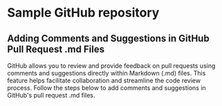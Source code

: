 # Sample GitHub repository

## Adding Comments and Suggestions in GitHub Pull Request .md Files
GitHub allows you to review and provide feedback on pull requests using comments and suggestions directly within Markdown (.md) files. This feature helps facilitate collaboration and streamline the code review process. Follow the steps below to add comments and suggestions in GitHub's pull request .md files.
